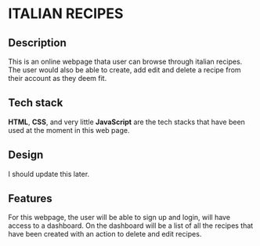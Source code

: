 # ITALIAN RECIPES
## Description
This is an online webpage thata user can browse through italian recipes. The user would also be able to create, add edit and delete a recipe from their account as they deem fit.
## Tech stack
**HTML**, **CSS**, and very little **JavaScript** are the tech stacks that have been used at the moment in this web page.
## Design 
I should update this later.
## Features
For this webpage, the user will be able to sign up and login, will have access to a dashboard. On the dashboard will be a list of all the recipes that have been created with an action to delete and edit recipes.
